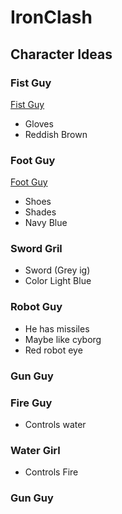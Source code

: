 # IronClash

## Character Ideas

### Fist Guy
[Fist Guy](Assets\Characters\Fist_Guy\FistGuy.png)
- Gloves
- Reddish Brown

### Foot Guy
[Foot Guy](Assets\Characters\Foot_Guy\FootGuy.png)

- Shoes
- Shades
- Navy Blue

### Sword Gril
- Sword (Grey ig)
- Color Light Blue
  
### Robot Guy
- He has missiles
- Maybe like cyborg
- Red robot eye

### Gun Guy

### Fire Guy
- Controls water

### Water Girl
- Controls Fire

### Gun Guy

